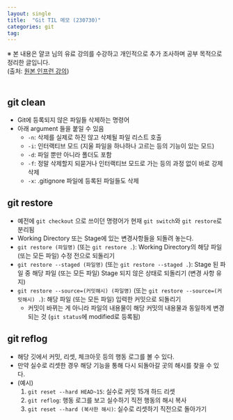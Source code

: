 ```yaml
---
layout: single
title:  "Git TIL 메모 (230730)"
categories: git
tag:
---
```


※ 본 내용은 얄코 님의 유료 강의를 수강하고 개인적으로 추가 조사하며 공부 목적으로 정리한 글입니다.  
(출처: [원본 인프런 강의](https://www.inflearn.com/course/%EC%A0%9C%EB%8C%80%EB%A1%9C-%ED%8C%8C%EB%8A%94-%EA%B9%83#))  
　  

## git clean
- Git에 등록되지 않은 파일들 삭제하는 명령어
- 아래 argument 들을 붙일 수 있음
    - `-n`: 삭제를 실제로 하진 않고 삭제될 파일 리스트 호출
    - `-i`: 인터랙티브 모드 (지울 파일을 하나하나 고르는 등의 기능이 있는 모드)
    - `-d`: 파일 뿐만 아니라 폴더도 포함
    - `-f`: 정말 삭제할지 되묻거나 인터랙티브 모드로 가는 등의 과정 없이 바로 강제 삭제
    - `-x`: .gitignore 파일에 등록된 파일들도 삭제
　  

## git restore
- 예전에 `git checkout` 으로 쓰이던 명령어가 현재 `git switch`와 `git restore`로 분리됨
- Working Directory 또는 Stage에 있는 변경사항들을 되돌려 놓는다.
- `git restore (파일명)` (또는 `git restore .`): Working Directory의 해당 파일 (또는 모든 파일) 수정 전으로 되돌리기
- `git restore --staged (파일명)` (또는 `git restore --staged .`): Stage 된 파일 중 해당 파일 (또는 모든 파일) Stage 되지 않은 상태로 되돌리기 (변경 사항 유지)
- `git restore --source=(커밋해시) (파일명)` (또는 `git restore --source=(커밋해시) .`): 해당 파일 (또는 모든 파일) 입력한 커밋으로 되돌리기
    - 커밋이 바뀌는 게 아니라 파일의 내용물이 해당 커밋의 내용물과 동일하게 변경되는 것 (`git status`에 modified로 등록됨)
　  

## git reflog
- 해당 깃에서 커밋, 리셋, 체크아웃 등의 행동 로그를 볼 수 있다.
- 만약 실수로 리셋한 경우 해당 기능을 통해 다시 되돌아갈 곳의 해시를 찾을 수 있다.
- (예시)
    1. `git reset --hard HEAD~15`: 실수로 커밋 15개 하드 리셋
    2. `git reflog`: 행동 로그를 보고 실수하기 직전 행동의 해시 복사
    3. `git reset --hard (복사한 해시)`: 실수로 리셋하기 직전으로 돌아가기

